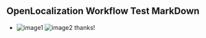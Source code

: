 ## OpenLocalization Workflow Test MarkDown
* ![image1](.\2ac3c650-6ce8-46f9-94d6-32f42368c1de.PNG)   ![image2](.\d9ec4977-1bb3-4b5f-a4f3-9d1a1919666a.png) 
thanks!